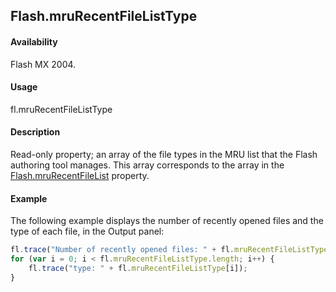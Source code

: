 ## Flash.mruRecentFileListType

#### Availability

Flash MX 2004.

#### Usage

fl.mruRecentFileListType

#### Description

Read-only property; an array of the file types in the MRU list that the Flash authoring tool manages. This array corresponds to the array in the [Flash.mruRecentFileList](../Flash_object_/Flash42.md) property.

#### Example

The following example displays the number of recently opened files and the type of each file, in the Output panel:

```javascript
fl.trace("Number of recently opened files: " + fl.mruRecentFileListType.length);
for (var i = 0; i < fl.mruRecentFileListType.length; i++) {
    fl.trace("type: " + fl.mruRecentFileListType[i]);
}
```
